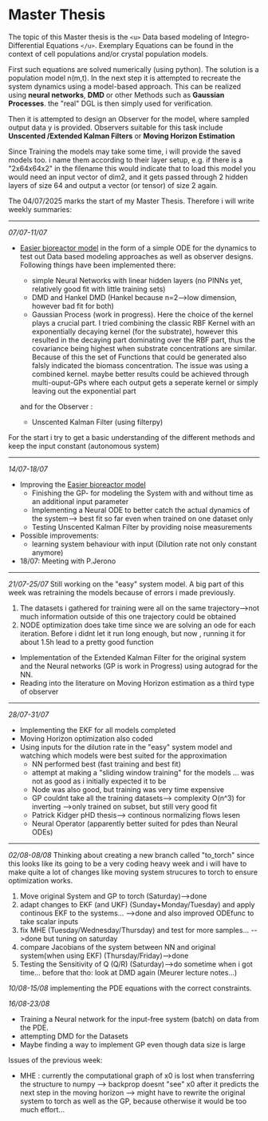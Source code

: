 # Master Thesis

The topic of this Master thesis is the `<u>` Data based modeling of Integro-Differential Equations `</u>`. Exemplary Equations can be found in the context of cell populations and/or crystal population models.

First such equations are solved numerically (using python). The solution is a population model n(m,t). In the next step it is attempted to recreate the system dynamics using a model-based approach.
This can be realized using **neural networks**, **DMD** or other Methods such as **Gaussian Processes**. the "real" DGL is then simply used for verification.

Then it is attempted to design an Observer for the model, where sampled output data y is provided. Observers suitable for this task include **Unscented /Extended Kalman Filters** or **Moving Horizon Estimation**

Since Training the models may take some time, i will provide the saved models too. i name them according to their layer setup, e.g.  if there is a "2x64x64x2" in the filename this would indicate that to load this model you would need an input vector of dim2, and it gets passed through 2 hidden layers of size 64 and output a vector (or tensor) of size 2 again.

The 04/07/2025 marks the start of my Master Thesis. Therefore i will write weekly summaries:

---

*07/07-11/07*

- [Easier bioreactor model](https://github.com/therealtoby1/Master/blob/main/Cell_growth_easy_Model.ipynb) in the form of a simple ODE for the dynamics to test out Data based modeling approaches as well as observer designs. Following things have been implemented there:

  - simple Neural Networks with linear hidden layers (no PINNs yet, relatively good fit with little training sets)
  - DMD and Hankel DMD (Hankel because n=2-->low dimension, however bad fit for both)
  - Gaussian Process (work in progress). Here the choice of the kernel plays a crucial part. I tried combining the classic RBF Kernel with an exponentially decaying kernel (for the substrate), however this resulted in the decaying part dominating over the RBF part, thus the covariance being highest when substrate concentrations are similar. Because of this the set of Functions that could be generated also falsly indicated the biomass concentration. The issue was using a combined kernel. maybe better results could be achieved through multi-ouput-GPs where each output gets a seperate kernel or simply leaving out the exponential part

  and for the Observer :

  - Unscented Kalman Filter (using filterpy)

For the start i try to get a basic understanding of the different methods and keep the input constant (autonomous system)

---

*14/07-18/07*

- Improving the [Easier bioreactor model](https://github.com/therealtoby1/Master/blob/main/Cell_growth_easy_Model.ipynb)
  - Finishing the GP- for modeling the System with and without time as an additional input parameter
  - Implementing a Neural ODE to better catch the actual dynamics of the system--> best fit so far even when trained on one dataset only
  - Testing Unscented Kalman Filter by providing noise measurements
- Possible improvements:
  - learning system behaviour with input (Dilution rate not only constant anymore)
- 18/07: Meeting with P.Jerono

---

*21/07-25/07*
Still working on the "easy" system model. A big part of this week was retraining the models because of errors i made previously.

1. The datasets i gathered for training were all on the same trajectory-->not much information outside of this one trajectory could be obtained
2. NODE optimization does take time since we are solving an ode for each iteration. Before i didnt let it run long enough, but now , running it for about 1.5h lead to a pretty good function

- Implementation of the Extended Kalman Filter for the original system and the Neural networks (GP is work in Progress) using autograd for the NN.
- Reading into the literature on Moving Horizon estimation as a third type of observer

---

*28/07-31/07*
- Implementing the EKF for all models completed
- Moving Horizon optimization also coded
- Using inputs for the dilution rate in the "easy" system model and watching which models were best suited for the approximation
  - NN performed best (fast training and best fit)
  - attempt at making a "sliding window training" for the models ... was not as good as i initially expected it to be 
  - Node was also good, but training was very time expensive
  - GP couldnt take all the training datasets--> complexity O(n^3) for inverting -->only trained on subset, but still very good fit
  - Patrick Kidger pHD thesis--> continous normalizing flows lesen
  - Neural Operator (apparently better suited for pdes than Neural ODEs)

---

*02/08-08/08*
Thinking about creating a new branch called "to_torch" since this looks like its going to be a very coding heavy week and i will have to make quite a lot of changes like moving system strucures to torch to ensure optimization works. 
1. Move original System and GP to torch (Saturday)-->done
2. adapt changes to EKF (and UKF) (Sunday+Monday/Tuesday) and apply continous EKF to the systems... -->done and also improved ODEfunc to take scalar inputs 
3. fix MHE (Tuesday/Wednesday/Thursday) and test for more samples...    -->done but tuning on saturday
4. compare Jacobians of the system between NN and original system(when using EKF) (Thursday/Friday)-->done
5. Testing the Sensitivity of Q (Q/R) (Saturday)-->do sometime when i got time... before that tho: look at DMD again (Meurer lecture notes...)


*10/08-15/08*
implementing the PDE equations with the correct constraints.


*16/08-23/08*
- Training a Neural network for the input-free system (batch) on data from the PDE.
- attempting DMD for the Datasets
- Maybe finding a way to implement GP even though data size is large







Issues of the previous week:
-  MHE : currently the computational graph of x0 is lost when transferring the structure to numpy --> backprop doesnt "see" x0 after it predicts the next step in the moving horizon
--> might have to rewrite the original system to torch  as well as the GP, because otherwise it would be too much effort... 

